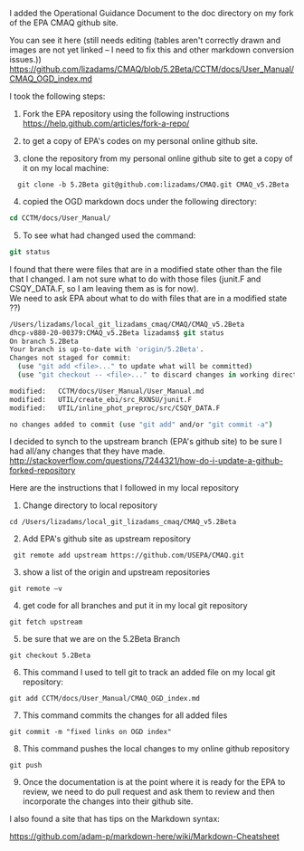 I added the Operational Guidance Document to the doc directory on my fork of the EPA CMAQ github site.

You can see it here (still needs editing (tables aren't correctly drawn and images are not yet linked – I need to fix this and other markdown conversion issues.))
https://github.com/lizadams/CMAQ/blob/5.2Beta/CCTM/docs/User_Manual/CMAQ_OGD_index.md

I took the following steps:

1. Fork the EPA repository using the following instructions
 https://help.github.com/articles/fork-a-repo/

2. to get a copy of EPA's codes on my personal online github site.

3. clone the repository from my personal online github site to get a copy of it on my local machine:
~~~~~~~
  git clone -b 5.2Beta git@github.com:lizadams/CMAQ.git CMAQ_v5.2Beta
~~~~~~~

4. copied  the OGD markdown docs under the following directory:

~~~ csh
cd CCTM/docs/User_Manual/
~~~

5. To see what had changed used the command:
~~~csh
git status
~~~

I found that there were files that are in a modified state other than the file that I changed.
I am not sure what to do with those files (junit.F and CSQY_DATA.F, so I am leaving them as is for now).  
We need to ask EPA about what to do with files that are in a modified state ??)
~~~csh
/Users/lizadams/local_git_lizadams_cmaq/CMAQ/CMAQ_v5.2Beta
dhcp-v880-20-00379:CMAQ_v5.2Beta lizadams$ git status
On branch 5.2Beta
Your branch is up-to-date with 'origin/5.2Beta'.
Changes not staged for commit:
  (use "git add <file>..." to update what will be committed)
  (use "git checkout -- <file>..." to discard changes in working directory)

modified:   CCTM/docs/User_Manual/User_Manual.md
modified:   UTIL/create_ebi/src_RXNSU/junit.F
modified:   UTIL/inline_phot_preproc/src/CSQY_DATA.F

no changes added to commit (use "git add" and/or "git commit -a")
~~~

I decided to synch to the upstream branch (EPA's github site) to be sure I had all/any changes that they have made.
http://stackoverflow.com/questions/7244321/how-do-i-update-a-github-forked-repository

Here are the instructions that I followed in my local repository

1. Change directory to local repository
~~~
cd /Users/lizadams/local_git_lizadams_cmaq/CMAQ_v5.2Beta
~~~
2. Add EPA's github site as upstream repository
~~~
 git remote add upstream https://github.com/USEPA/CMAQ.git
~~~
3. show a list of the origin and upstream repositories
~~~
git remote –v
~~~

4. get code for all branches and put it in my local git repository
~~~
git fetch upstream  
~~~
5. be sure that we are on the 5.2Beta Branch
~~~
git checkout 5.2Beta
~~~

6. This command I used to tell git to track an added file on my local git repository:
~~~
git add CCTM/docs/User_Manual/CMAQ_OGD_index.md
~~~
7. This command commits the changes for all added files
~~~
git commit -m "fixed links on OGD index"
~~~
8. This command pushes the local changes to my online github repository
~~~
git push
~~~
9. Once the documentation is at the point where it is ready for the EPA to review,
we need to do pull request and ask them to review and then incorporate the changes into their github site.

I also found a site that has tips on the Markdown syntax:

https://github.com/adam-p/markdown-here/wiki/Markdown-Cheatsheet
